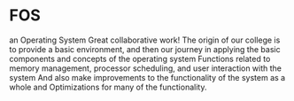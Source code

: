 # FOS
an Operating System
Great collaborative work!
The origin of our college is to provide a basic environment, and then our journey in applying the basic components and concepts of the operating system
Functions related to memory management, processor scheduling, and user interaction with the system
And also make improvements to the functionality of the system as a whole and Optimizations for many of the functionality.
